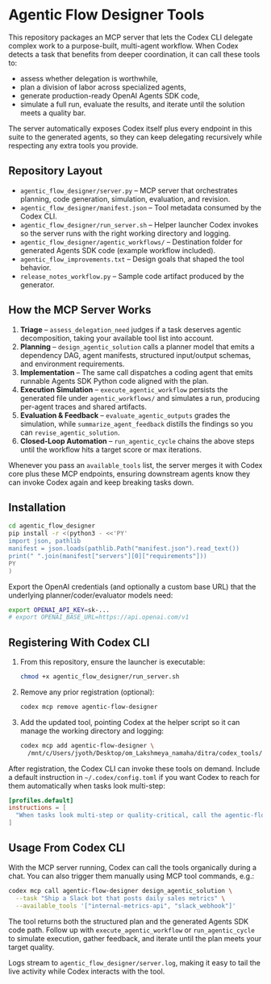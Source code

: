 # Agentic Flow Designer Tools

This repository packages an MCP server that lets the Codex CLI delegate complex work to a purpose-built, multi-agent workflow. When Codex detects a task that benefits from deeper coordination, it can call these tools to:

- assess whether delegation is worthwhile,
- plan a division of labor across specialized agents,
- generate production-ready OpenAI Agents SDK code,
- simulate a full run, evaluate the results, and iterate until the solution meets a quality bar.

The server automatically exposes Codex itself plus every endpoint in this suite to the generated agents, so they can keep delegating recursively while respecting any extra tools you provide.

## Repository Layout

- `agentic_flow_designer/server.py` – MCP server that orchestrates planning, code generation, simulation, evaluation, and revision.
- `agentic_flow_designer/manifest.json` – Tool metadata consumed by the Codex CLI.
- `agentic_flow_designer/run_server.sh` – Helper launcher Codex invokes so the server runs with the right working directory and logging.
- `agentic_flow_designer/agentic_workflows/` – Destination folder for generated Agents SDK code (example workflow included).
- `agentic_flow_improvements.txt` – Design goals that shaped the tool behavior.
- `release_notes_workflow.py` – Sample code artifact produced by the generator.

## How the MCP Server Works

1. **Triage** – `assess_delegation_need` judges if a task deserves agentic decomposition, taking your available tool list into account.
2. **Planning** – `design_agentic_solution` calls a planner model that emits a dependency DAG, agent manifests, structured input/output schemas, and environment requirements.
3. **Implementation** – The same call dispatches a coding agent that emits runnable Agents SDK Python code aligned with the plan.
4. **Execution Simulation** – `execute_agentic_workflow` persists the generated file under `agentic_workflows/` and simulates a run, producing per-agent traces and shared artifacts.
5. **Evaluation & Feedback** – `evaluate_agentic_outputs` grades the simulation, while `summarize_agent_feedback` distills the findings so you can `revise_agentic_solution`.
6. **Closed-Loop Automation** – `run_agentic_cycle` chains the above steps until the workflow hits a target score or max iterations.

Whenever you pass an `available_tools` list, the server merges it with Codex core plus these MCP endpoints, ensuring downstream agents know they can invoke Codex again and keep breaking tasks down.

## Installation

```bash
cd agentic_flow_designer
pip install -r <(python3 - <<'PY'
import json, pathlib
manifest = json.loads(pathlib.Path("manifest.json").read_text())
print(" ".join(manifest["servers"][0]["requirements"]))
PY
)
```

Export the OpenAI credentials (and optionally a custom base URL) that the underlying planner/coder/evaluator models need:

```bash
export OPENAI_API_KEY=sk-...
# export OPENAI_BASE_URL=https://api.openai.com/v1
```

## Registering With Codex CLI

1. From this repository, ensure the launcher is executable:
   ```bash
   chmod +x agentic_flow_designer/run_server.sh
   ```
2. Remove any prior registration (optional):
   ```bash
   codex mcp remove agentic-flow-designer
   ```
3. Add the updated tool, pointing Codex at the helper script so it can manage the working directory and logging:
   ```bash
   codex mcp add agentic-flow-designer \
     /mnt/c/Users/jyoth/Desktop/om_Lakshmeya_namaha/ditra/codex_tools/agentic_flow_designer/run_server.sh
   ```

After registration, the Codex CLI can invoke these tools on demand. Include a default instruction in `~/.codex/config.toml` if you want Codex to reach for them automatically when tasks look multi-step:

```toml
[profiles.default]
instructions = [
  "When tasks look multi-step or quality-critical, call the agentic-flow-designer MCP tools (triage → plan → execute → evaluate) before replying."
]
```

## Usage From Codex CLI

With the MCP server running, Codex can call the tools organically during a chat. You can also trigger them manually using MCP tool commands, e.g.:

```bash
codex mcp call agentic-flow-designer design_agentic_solution \
  --task "Ship a Slack bot that posts daily sales metrics" \
  --available_tools '["internal-metrics-api", "slack_webhook"]'
```

The tool returns both the structured plan and the generated Agents SDK code path. Follow up with `execute_agentic_workflow` or `run_agentic_cycle` to simulate execution, gather feedback, and iterate until the plan meets your target quality.

Logs stream to `agentic_flow_designer/server.log`, making it easy to tail the live activity while Codex interacts with the tool.
